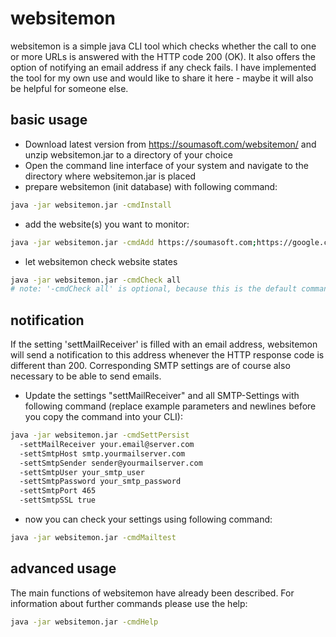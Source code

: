 # websitemon
websitemon is a simple java CLI tool which checks whether the call to one or more URLs is answered with the HTTP code 200 (OK). It also offers the option of notifying an email address if any check fails.
I have implemented the tool for my own use and would like to share it here - maybe it will also be helpful for someone else.

## basic usage
- Download latest version from https://soumasoft.com/websitemon/ and unzip websitemon.jar to a directory of your choice
- Open the command line interface of your system and navigate to the directory where websitemon.jar is placed
- prepare websitemon (init database) with following command:
```bash
java -jar websitemon.jar -cmdInstall
```
- add the website(s) you want to monitor:
````bash
java -jar websitemon.jar -cmdAdd https://soumasoft.com;https://google.com;http://your-website.com
````
- let websitemon check website states
````bash
java -jar websitemon.jar -cmdCheck all
# note: '-cmdCheck all' is optional, because this is the default command
````

## notification
If the setting 'settMailReceiver' is filled with an email address, websitemon will send a notification to this address whenever the HTTP response code is different than 200. Corresponding SMTP settings are of course also necessary to be able to send emails.

- Update the settings "settMailReceiver" and all SMTP-Settings with following command (replace example parameters and newlines before you copy the command into your CLI):
````bash
java -jar websitemon.jar -cmdSettPersist
  -settMailReceiver your.email@server.com
  -settSmtpHost smtp.yourmailserver.com
  -settSmtpSender sender@yourmailserver.com
  -settSmtpUser your_smtp_user
  -settSmtpPassword your_smtp_password
  -settSmtpPort 465
  -settSmtpSSL true
````
- now you can check your settings using following command:
````bash
java -jar websitemon.jar -cmdMailtest
````

## advanced usage
The main functions of websitemon have already been described. For information about further commands please use the help:
````bash
java -jar websitemon.jar -cmdHelp
````
